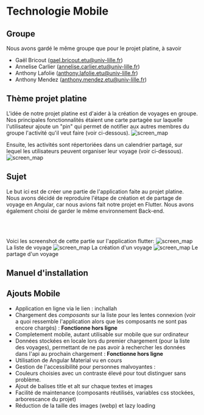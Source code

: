 Technologie Mobile
===

Groupe
---

Nous avons gardé le même groupe que pour le projet platine, à savoir
* Gaël Bricout (gael.bricout.etu@univ-lille.fr)
* Annelise Carlier (annelise.carlier.etu@univ-lille.fr)
* Anthony Lafolie (anthony.lafolie.etu@univ-lille.fr)
* Anthony Mendez (anthony.mendez.etu@univ-lille.fr)

Thème projet platine
---
L'idée de notre projet platine est d'aider à la création de voyages en groupe. Nos principales fonctionnalités étaient une carte partagée sur laquelle l'utilisateur ajoute un "pin" qui permet de notifier aux autres membres du groupe l'activité qu'il veut faire (voir ci-dessous).
![screen_map](src/assets/img/screen2.jpg)

Ensuite, les activités sont répertoriées dans un calendrier partagé, sur lequel les utilisateurs peuvent organiser leur voyage (voir ci-dessous).
![screen_map](src/assets/img/screen1.jpg)

Sujet
---

Le but ici est de créer une partie de l'application faite au projet platine. <br>
Nous avons décidé de reproduire l'étape de création et de partage de voyage en Angular, car nous avions fait notre projet en Flutter. Nous avons également choisi de garder le même environnement Back-end.

<br><br>

Voici les screenshot de cette partie sur l'application flutter:
![screen_map](src/assets/img/screen_list.jpg)
La liste de voyage
![screen_map](src/assets/img/screen_create.jpg)
La création d'un voyage
![screen_map](src/assets/img/screen_share.jpg)
Le partage d'un voyage

Manuel d'installation
---


Ajouts Mobile
---

* Application en ligne via le lien : inchallah
* Chargement des *composants* sur la liste pour les lentes connexion (voir a quoi ressemble l'application alors que les composants ne sont pas encore chargés) : **Fonctionne hors ligne**
* Completement mobile, autant utilisable sur mobile que sur ordinateur
* Données stockées en locale lors du premier chargement (pour la liste des voyages), permettant de ne pas avoir à rechercher les données dans l'api au prochain chargement : **Fonctionne hors ligne**
* Utilisation de Angular Material vu en cours
* Gestion de l'accessibilité pour personnes malvoyantes :
 * Couleurs choisies avec un contraste élevé pour tout distinguer sans problème.
 * Ajout de balises title et alt sur chaque textes et images
* Facilité de maintenance (composants réutilisés, variables css stockées, arborescance du projet)
* Réduction de la taille des images (webp) et lazy loading
